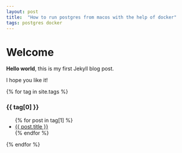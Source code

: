 ```yaml
---
layout: post
title:  "How to run postgres from macos with the help of docker"
tags: postgres docker
---
```


# Welcome

**Hello world**, this is my first Jekyll blog post.

I hope you like it!

{% for tag in site.tags %}
  <h3>{{ tag[0] }}</h3>
  <ul>
    {% for post in tag[1] %}
      <li><a href="{{ post.url }}">{{ post.title }}</a></li>
    {% endfor %}
  </ul>
{% endfor %}